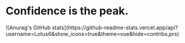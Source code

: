 <h1>Confidence is the peak.</h1>
![Anurag's GitHub stats](https://github-readme-stats.vercel.app/api?username=Lotus6&show_icons=true&theme=vue&hide=contribs,prs)
